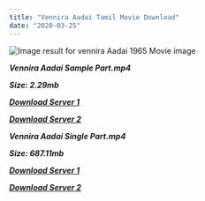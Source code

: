 ```yaml
---
title: "Vennira Aadai Tamil Movie Download"
date: "2020-03-25"
---
```


![Image result for vennira Aadai 1965  Movie image](https://image.tmdb.org/t/p/original/jliKflvUuwNJMH6zhtB2s21CTQm.jpg)

**_Vennira Aadai Sample Part.mp4_**

**_Size: 2.29mb_**

**_[Download Server 1](http://p1.wetransfer.vip/files/Tamil{cda5df2c15b60541c0c08958a9aa30b512670539b38ddb53042c71b1d10bc2b4}20Movies/Tamil{cda5df2c15b60541c0c08958a9aa30b512670539b38ddb53042c71b1d10bc2b4}20Recent{cda5df2c15b60541c0c08958a9aa30b512670539b38ddb53042c71b1d10bc2b4}20Movies/Vennira{cda5df2c15b60541c0c08958a9aa30b512670539b38ddb53042c71b1d10bc2b4}20Aadai{cda5df2c15b60541c0c08958a9aa30b512670539b38ddb53042c71b1d10bc2b4}20(1965)/Vennira{cda5df2c15b60541c0c08958a9aa30b512670539b38ddb53042c71b1d10bc2b4}20Aadai/Vennira{cda5df2c15b60541c0c08958a9aa30b512670539b38ddb53042c71b1d10bc2b4}20Aadai{cda5df2c15b60541c0c08958a9aa30b512670539b38ddb53042c71b1d10bc2b4}20(1965){cda5df2c15b60541c0c08958a9aa30b512670539b38ddb53042c71b1d10bc2b4}20Sample{cda5df2c15b60541c0c08958a9aa30b512670539b38ddb53042c71b1d10bc2b4}20(640x360).mp4)_**

**_[Download Server 2](http://p1.wetransfer.vip/files/Tamil{cda5df2c15b60541c0c08958a9aa30b512670539b38ddb53042c71b1d10bc2b4}20Movies/Tamil{cda5df2c15b60541c0c08958a9aa30b512670539b38ddb53042c71b1d10bc2b4}20Recent{cda5df2c15b60541c0c08958a9aa30b512670539b38ddb53042c71b1d10bc2b4}20Movies/Vennira{cda5df2c15b60541c0c08958a9aa30b512670539b38ddb53042c71b1d10bc2b4}20Aadai{cda5df2c15b60541c0c08958a9aa30b512670539b38ddb53042c71b1d10bc2b4}20(1965)/Vennira{cda5df2c15b60541c0c08958a9aa30b512670539b38ddb53042c71b1d10bc2b4}20Aadai/Vennira{cda5df2c15b60541c0c08958a9aa30b512670539b38ddb53042c71b1d10bc2b4}20Aadai{cda5df2c15b60541c0c08958a9aa30b512670539b38ddb53042c71b1d10bc2b4}20(1965){cda5df2c15b60541c0c08958a9aa30b512670539b38ddb53042c71b1d10bc2b4}20Sample{cda5df2c15b60541c0c08958a9aa30b512670539b38ddb53042c71b1d10bc2b4}20(640x360).mp4)_**

**_Vennira Aadai Single Part.mp4_**

**_Size: 687.11mb_**

**_[Download Server 1](http://p1.wetransfer.vip/files/Tamil{cda5df2c15b60541c0c08958a9aa30b512670539b38ddb53042c71b1d10bc2b4}20Movies/Tamil{cda5df2c15b60541c0c08958a9aa30b512670539b38ddb53042c71b1d10bc2b4}20Recent{cda5df2c15b60541c0c08958a9aa30b512670539b38ddb53042c71b1d10bc2b4}20Movies/Vennira{cda5df2c15b60541c0c08958a9aa30b512670539b38ddb53042c71b1d10bc2b4}20Aadai{cda5df2c15b60541c0c08958a9aa30b512670539b38ddb53042c71b1d10bc2b4}20(1965)/Vennira{cda5df2c15b60541c0c08958a9aa30b512670539b38ddb53042c71b1d10bc2b4}20Aadai/Vennira{cda5df2c15b60541c0c08958a9aa30b512670539b38ddb53042c71b1d10bc2b4}20Aadai{cda5df2c15b60541c0c08958a9aa30b512670539b38ddb53042c71b1d10bc2b4}20(1965){cda5df2c15b60541c0c08958a9aa30b512670539b38ddb53042c71b1d10bc2b4}20Single{cda5df2c15b60541c0c08958a9aa30b512670539b38ddb53042c71b1d10bc2b4}20Part{cda5df2c15b60541c0c08958a9aa30b512670539b38ddb53042c71b1d10bc2b4}20(640x360).mp4)_**

**_[Download Server 2](http://p1.wetransfer.vip/files/Tamil{cda5df2c15b60541c0c08958a9aa30b512670539b38ddb53042c71b1d10bc2b4}20Movies/Tamil{cda5df2c15b60541c0c08958a9aa30b512670539b38ddb53042c71b1d10bc2b4}20Recent{cda5df2c15b60541c0c08958a9aa30b512670539b38ddb53042c71b1d10bc2b4}20Movies/Vennira{cda5df2c15b60541c0c08958a9aa30b512670539b38ddb53042c71b1d10bc2b4}20Aadai{cda5df2c15b60541c0c08958a9aa30b512670539b38ddb53042c71b1d10bc2b4}20(1965)/Vennira{cda5df2c15b60541c0c08958a9aa30b512670539b38ddb53042c71b1d10bc2b4}20Aadai/Vennira{cda5df2c15b60541c0c08958a9aa30b512670539b38ddb53042c71b1d10bc2b4}20Aadai{cda5df2c15b60541c0c08958a9aa30b512670539b38ddb53042c71b1d10bc2b4}20(1965){cda5df2c15b60541c0c08958a9aa30b512670539b38ddb53042c71b1d10bc2b4}20Single{cda5df2c15b60541c0c08958a9aa30b512670539b38ddb53042c71b1d10bc2b4}20Part{cda5df2c15b60541c0c08958a9aa30b512670539b38ddb53042c71b1d10bc2b4}20(640x360).mp4)_**
